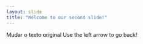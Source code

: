 ```yaml
---
layout: slide
title: "Welcome to our second slide!"
---
```

Mudar o texto original
Use the left arrow to go back!
